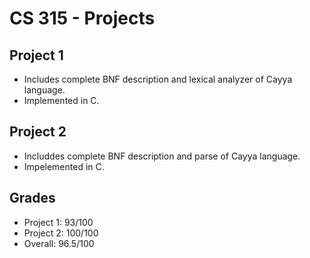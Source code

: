 # CS 315 - Projects
## Project 1
* Includes complete BNF description and lexical analyzer of Cayya language.
* Implemented in C.
## Project 2
* Includdes complete BNF description and parse of Cayya language.
* Impelemented in C.
## Grades 
* Project 1: 93/100
* Project 2: 100/100
* Overall: 96.5/100
